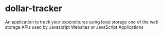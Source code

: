 # dollar-tracker

An application to track your expenditures using local storage one of the web storage APIs used by Javascript Websites or JavaScript Applications
